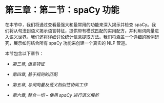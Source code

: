 # 第三章：第二节：spaCy 功能

在本节中，我们将通过查看最强大和最常用的功能来深入揭示并检查 spaCy。我们将从句法到语义揭示语言特征，提供带有模式匹配的实用配方，并利用词向量进入语义世界。我们还将详细讨论统计信息提取方法。我们将涵盖一个详细的案例研究，展示如何结合所有 spaCy 功能来创建一个真实的 NLP 管道。

本节包含以下章节：

+   *第三章*, *语言特征*

+   *第四章*, *基于规则的匹配*

+   *第五章*, *与词向量及语义相似性协同工作*

+   *第六章*, *整合一切 – 使用 spaCy 进行语义解析*
